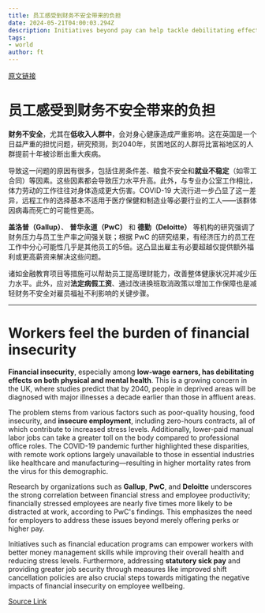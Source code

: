 ```yaml
---
title: 员工感受到财务不安全带来的负担
date: 2024-05-21T04:00:03.294Z
description: Initiatives beyond pay can help tackle debilitating effects of money worries
tags: 
- world
author: ft
---
```


[原文链接](https://ft.com/content/2f38aae8-cea0-4699-8565-3bfdef6edc69)

# 员工感受到财务不安全带来的负担 

**财务不安全**，尤其在**低收入人群中**，会对身心健康造成严重影响。这在英国是一个日益严重的担忧问题，研究预测，到2040年，贫困地区的人群将比富裕地区的人群提前十年被诊断出重大疾病。 

导致这一问题的原因有很多，包括住房条件差、粮食不安全和**就业不稳定**（如零工合同）等因素。这些因素都会导致压力水平升高。此外，与专业办公室工作相比，体力劳动的工作往往对身体造成更大伤害。COVID-19 大流行进一步凸显了这一差异，远程工作的选择基本不适用于医疗保健和制造业等必要行业的工人——该群体因病毒而死亡的可能性更高。 

**盖洛普（Gallup）**、 **普华永道（PwC）** 和 **德勤（Deloitte）** 等机构的研究强调了财务压力与员工生产率之间强关联；根据 PwC 的研究结果，有经济压力的员工在工作中分心可能性几乎是其他员工的5倍。这凸显出雇主有必要超越仅提供额外福利或更高薪资来解决这些问题。 

诸如金融教育项目等措施可以帮助员工提高理财能力，改善整体健康状况并减少压力水平。此外，应对**法定病假工资**、通过改进换班取消政策以增加工作保障也是减轻财务不安全对雇员福祉不利影响的关键步骤。

---

# Workers feel the burden of financial insecurity 

**Financial insecurity**, especially among **low-wage earners, has debilitating effects on both physical and mental health**. This is a growing concern in the UK, where studies predict that by 2040, people in deprived areas will be diagnosed with major illnesses a decade earlier than those in affluent areas. 

The problem stems from various factors such as poor-quality housing, food insecurity, and **insecure employment**, including zero-hours contracts, all of which contribute to increased stress levels. Additionally, lower-paid manual labor jobs can take a greater toll on the body compared to professional office roles. The COVID-19 pandemic further highlighted these disparities, with remote work options largely unavailable to those in essential industries like healthcare and manufacturing—resulting in higher mortality rates from the virus for this demographic.

Research by organizations such as **Gallup**, **PwC**, and **Deloitte** underscores the strong correlation between financial stress and employee productivity; financially stressed employees are nearly five times more likely to be distracted at work, according to PwC's findings. This emphasizes the need for employers to address these issues beyond merely offering perks or higher pay. 

Initiatives such as financial education programs can empower workers with better money management skills while improving their overall health and reducing stress levels. Furthermore, addressing **statutory sick pay** and providing greater job security through measures like improved shift cancellation policies are also crucial steps towards mitigating the negative impacts of financial insecurity on employee wellbeing.

[Source Link](https://ft.com/content/2f38aae8-cea0-4699-8565-3bfdef6edc69)

